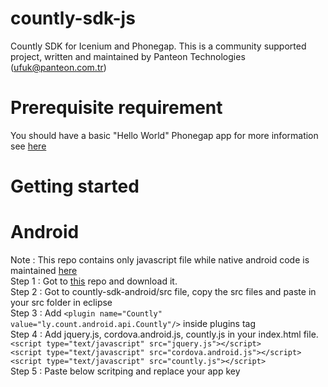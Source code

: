 countly-sdk-js
==============

Countly SDK for Icenium and Phonegap. This is a community supported project, 
written and maintained by Panteon Technologies (ufuk@panteon.com.tr)

Prerequisite requirement
==============
You should have a basic "Hello World" Phonegap app for more information see <a href="http://docs.phonegap.com/en/edge/guide_platforms_index.md.html"> here </a>

Getting started 
==============

Android 
==============
Note : This repo contains only javascript file while native android code is maintained <a href="https://github.com/Countly/countly-sdk-android">here</a> <br/>
Step 1 : Got to <a href="https://github.com/Countly/countly-sdk-android">this</a> repo and download it.<br/>
Step 2 : Got to countly-sdk-android/src file, copy the src files and paste in your src folder in eclipse <br/>
Step 3 : Add ```<plugin name="Countly" value="ly.count.android.api.Countly"/>``` inside plugins tag <br/>
Step 4 : Add jquery.js, cordova.android.js, countly.js in your index.html file. <br/>
	```<script type="text/javascript" src="jquery.js"></script>```<br/>
	```<script type="text/javascript" src="cordova.android.js"></script>```<br/>
    ```<script type="text/javascript" src="countly.js"></script>```<br/>
Step 5 : Paste below scritping and replace your app key <br/>
    <script type="text/javascript">
        function SendDemoEvent()
        {
            var demoEvent = new CountlyEvent();
            demoEvent.Key = "Test";
            demoEvent.Count = 1;
            demoEvent.UsingSegmentation = true;
        
            var demoSegmentation = new SegmentationObject();
            demoSegmentation.Key = "Key";
            demoSegmentation.Value = "Value";
        
            demoEvent.Segmentation.push(demoSegmentation);
            
            Countly.PostEvent(demoEvent);
        }
        
        // Wait for PhoneGap to load
        document.addEventListener("deviceready", onDeviceReady, false);
        
        // PhoneGap is ready
        function onDeviceReady() 
        {
            alert("here")
            Countly.Init("https://cloud.count.ly","Replace_Your_App_Key","0.0.1",device.uuid);
            
            document.addEventListener("pause", onPause, false);
            document.addEventListener("resume", onResume, false);
            
            Countly.OnStart();
            
            function onPause() 
            {
                Countly.OnStop();
            }
            
            function onResume() 
            {
                Countly.OnStart();
            }
            
        }
    </script>
iOS
==============
Comming soon

Comming soon 
==============
Custom events <br/>
iOS implementation<br/>